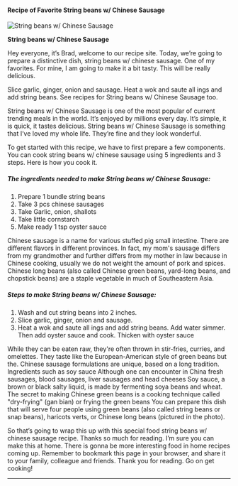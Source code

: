             

#### Recipe of Favorite String beans w/ Chinese Sausage

![String beans w/ Chinese Sausage](https://img-global.cpcdn.com/recipes/bdf0b6ffc522b0cd/751x532cq70/string-beans-w-chinese-sausage-recipe-main-photo.jpg)

**String beans w/ Chinese Sausage**

Hey everyone, it’s Brad, welcome to our recipe site. Today, we’re going to prepare a distinctive dish, string beans w/ chinese sausage. One of my favorites. For mine, I am going to make it a bit tasty. This will be really delicious.

Slice garlic, ginger, onion and sausage. Heat a wok and saute all ings and add string beans. See recipes for String beans w/ Chinese Sausage too.

String beans w/ Chinese Sausage is one of the most popular of current trending meals in the world. It’s enjoyed by millions every day. It’s simple, it is quick, it tastes delicious. String beans w/ Chinese Sausage is something that I’ve loved my whole life. They’re fine and they look wonderful.

To get started with this recipe, we have to first prepare a few components. You can cook string beans w/ chinese sausage using 5 ingredients and 3 steps. Here is how you cook it.

##### The ingredients needed to make String beans w/ Chinese Sausage:

1.  Prepare 1 bundle string beans
2.  Take 3 pcs chinese sausages
3.  Take Garlic, onion, shallots
4.  Take little cornstarch
5.  Make ready 1 tsp oyster sauce

Chinese sausage is a name for various stuffed pig small intestine. There are different flavors in different provinces. In fact, my mom's sausage differs from my grandmother and further differs from my mother in law because in Chinese cooking, usually we do not weight the amount of pork and spices. Chinese long beans (also called Chinese green beans, yard-long beans, and chopstick beans) are a staple vegetable in much of Southeastern Asia.

##### Steps to make String beans w/ Chinese Sausage:

1.  Wash and cut string beans into 2 inches.
2.  Slice garlic, ginger, onion and sausage.
3.  Heat a wok and saute all ings and add string beans. Add water simmer. Then add oyster sauce and cook. Thicken with oyster sauce

While they can be eaten raw, they're often thrown in stir-fries, curries, and omelettes. They taste like the European-American style of green beans but the. Chinese sausage formulations are unique, based on a long tradition. Ingredients such as soy sauce Although one can encounter in China fresh sausages, blood sausages, liver sausages and head cheeses Soy sauce, a brown or black salty liquid, is made by fermenting soya beans and wheat. The secret to making Chinese green beans is a cooking technique called "dry-frying" (gan bian) or frying the green beans You can prepare this dish that will serve four people using green beans (also called string beans or snap beans), haricots verts, or Chinese long beans (pictured in the photo).

So that’s going to wrap this up with this special food string beans w/ chinese sausage recipe. Thanks so much for reading. I’m sure you can make this at home. There is gonna be more interesting food in home recipes coming up. Remember to bookmark this page in your browser, and share it to your family, colleague and friends. Thank you for reading. Go on get cooking!

* * *